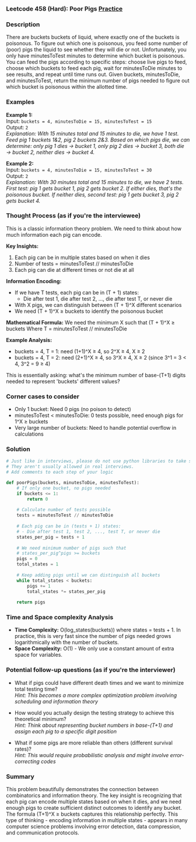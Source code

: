 ### Leetcode 458 (Hard): Poor Pigs [Practice](https://leetcode.com/problems/poor-pigs)

### Description  
There are buckets buckets of liquid, where exactly one of the buckets is poisonous. To figure out which one is poisonous, you feed some number of (poor) pigs the liquid to see whether they will die or not. Unfortunately, you only have minutesToTest minutes to determine which bucket is poisonous. You can feed the pigs according to specific steps: choose live pigs to feed, choose which buckets to feed each pig, wait for minutesToDie minutes to see results, and repeat until time runs out. Given buckets, minutesToDie, and minutesToTest, return the minimum number of pigs needed to figure out which bucket is poisonous within the allotted time.

### Examples  

**Example 1:**  
Input: `buckets = 4, minutesToDie = 15, minutesToTest = 15`  
Output: `2`  
*Explanation: With 15 minutes total and 15 minutes to die, we have 1 test. Feed pig 1 buckets 1&2, pig 2 buckets 2&3. Based on which pigs die, we can determine: only pig 1 dies → bucket 1, only pig 2 dies → bucket 3, both die → bucket 2, neither dies → bucket 4.*

**Example 2:**  
Input: `buckets = 4, minutesToDie = 15, minutesToTest = 30`  
Output: `2`  
*Explanation: With 30 minutes total and 15 minutes to die, we have 2 tests. First test: pig 1 gets bucket 1, pig 2 gets bucket 2. If either dies, that's the poisonous bucket. If neither dies, second test: pig 1 gets bucket 3, pig 2 gets bucket 4.*


### Thought Process (as if you're the interviewee)  
This is a classic information theory problem. We need to think about how much information each pig can encode.

**Key Insights:**
1. Each pig can be in multiple states based on when it dies
2. Number of tests = minutesToTest // minutesToDie  
3. Each pig can die at different times or not die at all

**Information Encoding:**
- If we have T tests, each pig can be in (T + 1) states:
  - Die after test 1, die after test 2, ..., die after test T, or never die
- With X pigs, we can distinguish between (T + 1)^X different scenarios
- We need (T + 1)^X ≥ buckets to identify the poisonous bucket

**Mathematical Formula:**
We need the minimum X such that (T + 1)^X ≥ buckets
Where T = minutesToTest // minutesToDie

**Example Analysis:**
- buckets = 4, T = 1: need (1+1)^X ≥ 4, so 2^X ≥ 4, X ≥ 2
- buckets = 4, T = 2: need (2+1)^X ≥ 4, so 3^X ≥ 4, X ≥ 2 (since 3^1 = 3 < 4, 3^2 = 9 ≥ 4)

This is essentially asking: what's the minimum number of base-(T+1) digits needed to represent 'buckets' different values?


### Corner cases to consider  
- Only 1 bucket: Need 0 pigs (no poison to detect)  
- minutesToTest < minutesToDie: 0 tests possible, need enough pigs for 1^X ≥ buckets  
- Very large number of buckets: Need to handle potential overflow in calculations  


### Solution

```python
# Just like in interviews, please do not use python libraries to take shortcuts.
# They aren't usually allowed in real interviews.
# Add comments to each step of your logic

def poorPigs(buckets, minutesToDie, minutesToTest):
    # If only one bucket, no pigs needed
    if buckets <= 1:
        return 0
    
    # Calculate number of tests possible
    tests = minutesToTest // minutesToDie
    
    # Each pig can be in (tests + 1) states:
    # - Die after test 1, test 2, ..., test T, or never die
    states_per_pig = tests + 1
    
    # We need minimum number of pigs such that
    # states_per_pig^pigs >= buckets
    pigs = 0
    total_states = 1
    
    # Keep adding pigs until we can distinguish all buckets
    while total_states < buckets:
        pigs += 1
        total_states *= states_per_pig
    
    return pigs

```

### Time and Space complexity Analysis  

- **Time Complexity:** O(log_states(buckets)) where states = tests + 1. In practice, this is very fast since the number of pigs needed grows logarithmically with the number of buckets.
- **Space Complexity:** O(1) - We only use a constant amount of extra space for variables.


### Potential follow-up questions (as if you're the interviewer)  

- What if pigs could have different death times and we want to minimize total testing time?  
  *Hint: This becomes a more complex optimization problem involving scheduling and information theory*

- How would you actually design the testing strategy to achieve this theoretical minimum?  
  *Hint: Think about representing bucket numbers in base-(T+1) and assign each pig to a specific digit position*

- What if some pigs are more reliable than others (different survival rates)?  
  *Hint: This would require probabilistic analysis and might involve error-correcting codes*

### Summary
This problem beautifully demonstrates the connection between combinatorics and information theory. The key insight is recognizing that each pig can encode multiple states based on when it dies, and we need enough pigs to create sufficient distinct outcomes to identify any bucket. The formula (T+1)^X ≥ buckets captures this relationship perfectly. This type of thinking - encoding information in multiple states - appears in many computer science problems involving error detection, data compression, and communication protocols.
